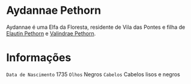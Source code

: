 <!-- TITLE: Aydannae Pethorn -->
<!-- SUBTITLE: Visão geral sobre Aydannae Pethorn -->

# Aydannae Pethorn
Aydannae é uma Elfa da Floresta, residente de Vila das Pontes e filha de [Elautin Pethorn](http://localhost/individuos/elautin-pethorn) e [Valindrae Pethorn](http://localhost/individuos/valindrae-pethorn).

# Informações
`Data de Nascimento` 1735
`Olhos` Negros
`Cabelos` Cabelos lisos e negros

